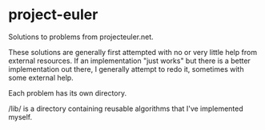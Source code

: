 # project-euler

Solutions to problems from projecteuler.net.

These solutions are generally first attempted with no or very little help from external resources.
If an implementation "just works" but there is a better implementation out there, I generally attempt to redo it,
sometimes with some external help.

Each problem has its own directory.

/lib/ is a directory containing reusable algorithms that I've implemented myself.

